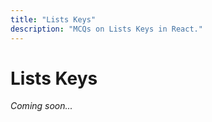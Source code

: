 ```yaml
---
title: "Lists Keys"
description: "MCQs on Lists Keys in React."
---
```


# Lists Keys

_Coming soon..._
